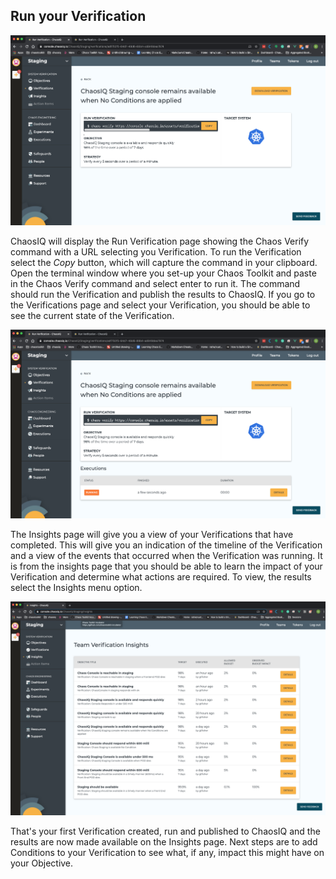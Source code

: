 ## Run your Verification

![Verification Run][VerificationRun]

[VerificationRun]: ./verification-run.png

ChaosIQ will display the Run Verification page showing the Chaos Verify command with a URL selecting you Verification. To run the Verification select the *Copy* button, which will capture the command in your clipboard.  Open the terminal window where you set-up your Chaos Toolkit and paste in the Chaos Verify command and select enter to run it. The command should run the Verification and publish the results to ChaosIQ. If you go to the Verifications page and select your Verification, you should be able to see the current state of the
Verification.

![Verification Running][VerificationRunning]

[VerificationRunning]: ./verification-running.png

 The Insights page will give you a view of your Verifications that have completed. This will give you an indication of the timeline of the Verification and a view of the events that occurred when the Verification was running. It is from the insights page that you should be able to learn the impact of your Verification and determine what actions are required. To view, the results select the Insights menu option.

 ![Verification Insights][Verification Insights]

 [Verification Insights]: ./verification-insights.png

 That's your first Verification created, run and published to ChaosIQ and the results are now made available on the Insights page. Next steps are to add Conditions to your Verification to see what, if any, impact this might have on your Objective.